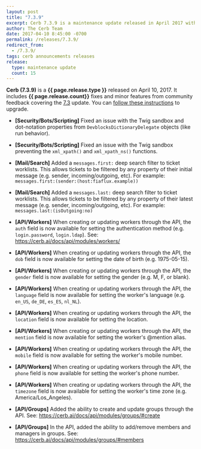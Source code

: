 ```yaml
---
layout: post
title: "7.3.9"
excerpt: Cerb 7.3.9 is a maintenance update released in April 2017 with 15 fixes and minor features from community feedback.
author: The Cerb Team
date: 2017-04-10 8:45:00 -0700
permalink: /releases/7.3.9/
redirect_from:
  - /7.3.9/
tags: cerb announcements releases
release:
  type: maintenance update
  count: 15
---
```


**Cerb (7.3.9)** is a **{{ page.release.type }}** released on April 10, 2017. It includes **{{ page.release.count}}** fixes and minor features from community feedback covering the [7.3](/releases/7.3/) update.  You can [follow these instructions](/docs/upgrading/) to upgrade.

* **[Security/Bots/Scripting]** Fixed an issue with the Twig sandbox and dot-notation properties from `DevblocksDictionaryDelegate` objects (like run behavior).

* **[Security/Bots/Scripting]** Fixed an issue with the Twig sandbox preventing the `xml_xpath()` and `xml_xpath_ns()` functions.

* **[Mail/Search]** Added a `messages.first:` deep search filter to ticket worklists. This allows tickets to be filtered by any property of their initial message (e.g. sender, incoming/outgoing, etc).  For example: `messages.first:(sender:(host:fiaflux.example))`

* **[Mail/Search]** Added a `messages.last:` deep search filter to ticket worklists. This allows tickets to be filtered by any property of their latest message (e.g. sender, incoming/outgoing, etc).  For example: `messages.last:(isOutgoing:no)`

* **[API/Workers]** When creating or updating workers through the API, the `auth` field is now available for setting the authentication method (e.g. `login.password`, `login.ldap`). See: <https://cerb.ai/docs/api/modules/workers/>

* **[API/Workers]** When creating or updating workers through the API, the `dob` field is now available for setting the date of birth (e.g. 1975-05-15).

* **[API/Workers]** When creating or updating workers through the API, the `gender` field is now available for setting the gender (e.g. M, F, or blank).

* **[API/Workers]** When creating or updating workers through the API, the `language` field is now available for setting the worker's language (e.g. `en_US`, `de_DE`, `es_ES`, `nl_NL`).

* **[API/Workers]** When creating or updating workers through the API, the `location` field is now available for setting the location.

* **[API/Workers]** When creating or updating workers through the API, the `mention` field is now available for setting the worker's @mention alias.

* **[API/Workers]** When creating or updating workers through the API, the `mobile` field is now available for setting the worker's mobile number.

* **[API/Workers]** When creating or updating workers through the API, the `phone` field is now available for setting the worker's phone number.

* **[API/Workers]** When creating or updating workers through the API, the `timezone` field is now available for setting the worker's time zone (e.g. America/Los_Angeles).

* **[API/Groups]** Added the ability to create and update groups through the API. See: <https://cerb.ai/docs/api/modules/groups/#create>

* **[API/Groups]** In the API, added the ability to add/remove members and managers in groups. See: <https://cerb.ai/docs/api/modules/groups/#members>